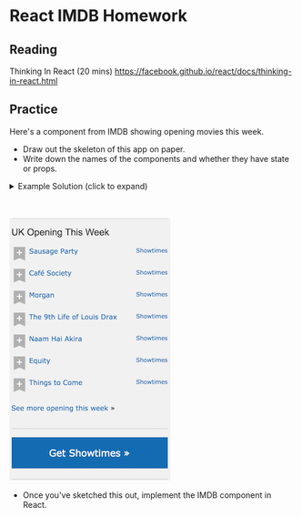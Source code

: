 # React IMDB Homework

## Reading

Thinking In React (20 mins) https://facebook.github.io/react/docs/thinking-in-react.html

## Practice

Here's a component from IMDB showing opening movies this week.

- Draw out the skeleton of this app on paper.
- Write down the names of the components and whether they have state or props.

<details>
  <summary>Example Solution (click to expand)</summary>
<ul>
  <li>- CommentBox - State:comments</li>
  <li>
    <ul>
      <li>- CommentList Props:comments
      <ul>
        <li>- Comment Props:comment</li>
        <li>- Comment Props:comment</li>
        <li>- Comment Props:comment</li>
      </ul>
        </li>
    <li>- CommentForm State:author, text Props:handleCommentSubmit(function)</li>
    </ul>
  </li>
 </details>
</ul>
<br>
<br>

![IMDB UK Opening This Week](imdb-opening-this-week.png)

- Once you've sketched this out, implement the IMDB component in React.
